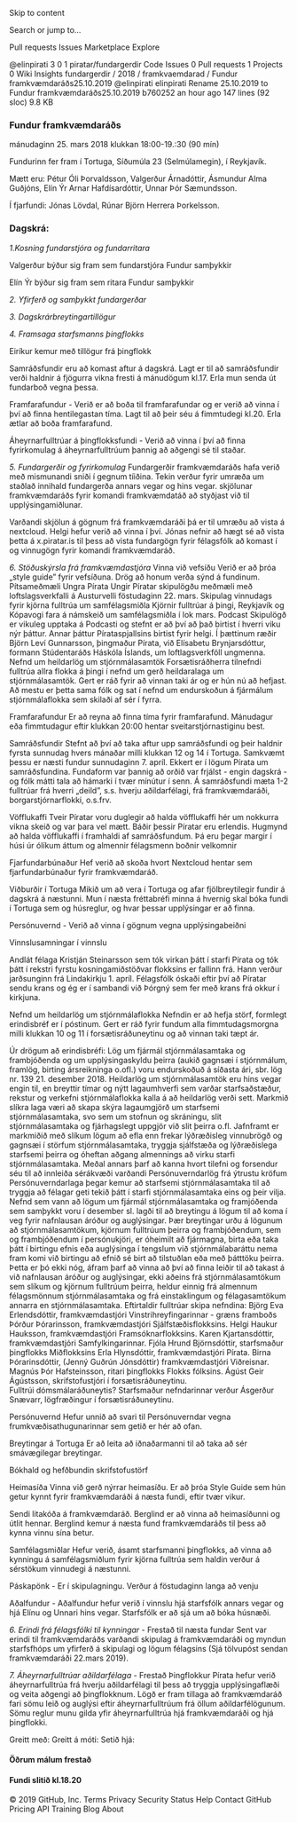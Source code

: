 Skip to content
 
Search or jump to…

Pull requests
Issues
Marketplace
Explore
 
@elinpirati 
3
0 1 piratar/fundargerdir
 Code  Issues 0  Pull requests 1  Projects 0  Wiki  Insights
fundargerdir
/
2018
/
framkvaemdarad
/
Fundur framkvæmdaráðs25.10.2019
@elinpirati elinpirati Rename 25.10.2019 to Fundur framkvæmdaráðs25.10.2019
b760252 an hour ago
147 lines (92 sloc)  9.8 KB
    
### Fundur framkvæmdaráðs
mánudaginn 25. mars 2018 
klukkan 18:00-19.:30 (90 mín)

Fundurinn fer fram í Tortuga, Síðumúla 23 (Selmúlamegin), í Reykjavík. 

Mætt eru: Pétur Óli Þorvaldsson, Valgerður Árnadóttir, Ásmundur Alma Guðjóns, Elín Ýr Arnar Hafdísardóttir, Unnar Þór Sæmundsson.

Í fjarfundi: Jónas Lövdal, Rúnar Björn Herrera Þorkelsson.


### Dagskrá:


*1.Kosning fundarstjóra og fundarritara*

Valgerður býður sig fram sem fundarstjóra
Fundur samþykkir 

Elín Ýr býður sig fram sem ritara 
Fundur samþykkir 


*2. Yfirferð og samþykkt fundargerðar*

*3. Dagskrárbreytingartillögur*

*4. Framsaga starfsmanns þingflokks*

Eiríkur kemur með tillögur frá þingflokk

Samráðsfundir eru að komast aftur á dagskrá. Lagt er til að samráðsfundir verði haldnir á fjögurra vikna fresti á mánudögum kl.17. Erla mun senda út fundarboð vegna þessa. 

Framfarafundur - Verið er að boða til framfarafundar og er verið að vinna í því að finna hentilegastan tíma. Lagt til að þeir séu á fimmtudegi kl.20. Erla ætlar að boða framfarafund.

Áheyrnarfulltrúar á þingflokksfundi - Verið að vinna í því að finna fyrirkomulag á áheyrnarfulltrúum þannig að aðgengi sé til staðar. 

*5. Fundargerðir og fyrirkomulag*
Fundargerðir framkvæmdaráðs hafa verið með mismunandi sniði í gegnum tíiðina. Tekin verður fyrir umræða um staðlað innihald fundargerða annars vegar og hins vegar.
skjölunar framkvæmdaráðs fyrir komandi framkvæmdatáð að styðjast við til upplýsingamiðlunar.

Varðandi skjölun á gögnum frá framkvæmdaráði þá er til umræðu að vista á nextcloud. Helgi hefur verið að vinna í því. 
Jónas nefnir að hægt sé að vista þetta á x.piratar.is til þess að vista fundargögn fyrir félagsfólk að komast í og vinnugögn fyrir komandi framkvæmdaráð. 


*6. Stöðuskýrsla frá framkvæmdastjóra*
Vinna við vefsíðu
Verið er að þróa „style guide” fyrir vefsíðuna. Drög að honum verða sýnd á fundinum.
Pítsameðmæli Ungra Pírata
Ungir Píratar skipulögðu meðmæli með loftslagsverkfalli á Austurvelli föstudaginn 22. mars. 
Skipulag vinnudags fyrir kjörna fulltrúa um samfélagsmiðla
Kjörnir fulltrúar á þingi, Reykjavík og Kópavogi fara á námskeið um samfélagsmiðla í lok mars.
Podcast
Skipulögð er vikuleg upptaka á Podcasti og stefnt er að því að það birtist í hverri viku nýr þáttur. Annar þáttur Pírataspjallsins birtist fyrir helgi. Í þættinum ræðir Björn Leví Gunnarsson, þingmaður Pírata, við Elísabetu Brynjarsdóttur, formann Stúdentaráðs Háskóla Íslands, um loftlagsverkföll ungmenna.
Nefnd um heildarlög um stjórnmálasamtök
Forsætisráðherra tilnefndi fulltrúa allra flokka á þingi í nefnd um gerð heildaralaga um stjórnmálasamtök. Gert er ráð fyrir að vinnan taki ár og er hún nú að hefjast. Að mestu er þetta sama fólk og sat í nefnd um endurskoðun á fjármálum stjórnmálaflokka sem skilaði af sér í fyrra.

Framfarafundur
Er að reyna að finna tíma fyrir framfarafund.
Mánudagur eða fimmtudagur eftir klukkan 20:00 hentar sveitarstjórnastiginu best.


Samráðsfundir
Stefnt að því að taka aftur upp samráðsfundi og þeir haldnir fyrsta sunnudag hvers mánaðar milli klukkan 12 og 14 í Tortuga. Samkvæmt þessu er næsti fundur sunnudaginn 7. apríl.
Ekkert er í lögum Pírata um samráðsfundina. Fundaform var þannig að orðið var frjálst - engin dagskrá - og fólk mátti tala að hámarki í tvær mínútur í senn.
Á samráðsfundi mæta 1-2 fulltrúar frá hverri „deild”, s.s. hverju aðildarfélagi, frá framkvæmdaráði, borgarstjórnarflokki, o.s.frv.

Vöfflukaffi
Tveir Píratar voru duglegir að halda vöfflukaffi hér um nokkurra vikna skeið og var þara vel mætt. Báðir þessir Píratar eru erlendis.
Hugmynd að halda vöfflukaffi í framhaldi af samráðsfundum. Þá eru þegar margir í húsi úr ólíkum áttum og almennir félagsmenn boðnir velkomnir

Fjarfundarbúnaður
Hef verið að skoða hvort Nextcloud hentar sem fjarfundarbúnaður fyrir framkvæmdaráð.

Viðburðir í Tortuga
Mikið um að vera í Tortuga og afar fjölbreytilegir fundir á dagskrá á næstunni. Mun í næsta fréttabréfi minna á hvernig skal bóka fundi í Tortuga sem og húsreglur, og hvar þessar upplýsingar er að finna.

Persónuvernd - Verið að vinna í gögnum vegna upplýsingabeiðni 

Vinnslusamningar í vinnslu 

Andlát félaga
Kristján Steinarsson sem tók virkan þátt í starfi Pírata og tók þátt í rekstri fyrstu kosningamiðstöðvar flokksins er fallinn frá. Hann verður jarðsunginn frá Lindakirkju 1. apríl. Félagsfólk óskaði eftir því að Píratar sendu krans og ég er í sambandi við Þórgný sem fer með krans frá okkur í kirkjuna.

Nefnd um heildarlög um stjórnmálaflokka
Nefndin er að hefja störf, formlegt erindisbréf er í póstinum. Gert er ráð fyrir fundum alla fimmtudagsmorgna milli klukkan 10 og 11 í forsætisráðuneytinu og að vinnan taki tæpt ár.

Úr drögum að erindisbréfi:
Lög um fjármál stjórnmálasamtaka og frambjóðenda og um upplýsingaskyldu þeirra (aukið gagnsæi í stjórnmálum, framlög, birting ársreikninga o.ofl.)  voru endurskoðuð á síðasta ári, sbr. lög nr. 139 21. desember 2018.  Heildarlög um stjórnmálasamtök eru hins vegar engin til, en breyttir tímar og nýtt lagaumhverfi sem varðar starfsaðstæður, rekstur og verkefni stjórnmálaflokka kalla á að heildarlög verði sett.
Markmið slíkra laga væri að skapa skýra lagaumgjörð um starfsemi stjórnmálasamtaka, svo sem um stofnun og skráningu, slit stjórnmálasamtaka og fjárhagslegt uppgjör við slit þeirra o.fl. Jafnframt er markmiðið með slíkum lögum að efla enn frekar lýðræðisleg vinnubrögð og gagnsæi í störfum stjórnmálasamtaka, tryggja sjálfstæða og lýðræðislega starfsemi þeirra og óheftan aðgang almennings að virku starfi stjórnmálasamtaka. Meðal annars þarf að kanna hvort tilefni og forsendur séu til að innleiða sérákvæði varðandi Persónuverndarlög  frá ýtrustu kröfum Persónuverndarlaga þegar kemur að starfsemi stjórnmálasamtaka til að tryggja að félagar geti tekið þátt í starfi stjórnmálasamtaka eins og þeir vilja.
Nefnd sem vann að lögum um fjármál stjórnmálasamtaka og framjóðenda sem samþykkt voru í desember sl. lagði til að breytingu á lögum til að koma í veg fyrir nafnlausan áróður og auglýsingar. Þær breytingar urðu á lögunum að stjórnmálasamtökum, kjörnum fulltrúum þeirra og frambjóðendum, sem og frambjóðendum í persónukjöri, er óheimilt að fjármagna, birta eða taka þátt í birtingu efnis eða auglýsinga í tengslum við stjórnmálabaráttu nema fram komi við birtingu að efnið sé birt að tilstuðlan eða með þátttöku þeirra.  Þetta er þó ekki nóg, áfram þarf að vinna að því að finna leiðir til að takast á við nafnlausan áróður og auglýsingar, ekki aðeins frá stjórnmálasamtökum sem slíkum og kjörnum fulltrúum þeirra, heldur einnig frá almennum félagsmönnum stjórnmálasamtaka og frá einstaklingum og félagasamtökum annarra en stjórnmálasamtaka.
Eftirtaldir fulltrúar skipa nefndina:
Björg Eva Erlendsdóttir, framkvæmdastjóri Vinstrihreyfingarinnar - græns framboðs
Þórður Þórarinsson, framkvæmdastjóri Sjálfstæðisflokksins.
Helgi Haukur Hauksson, framkvæmdastjóri Framsóknarflokksins.
Karen Kjartansdóttir, framkvæmdastjóri Samfylkingarinnar.
Fjóla Hrund Björnsdóttir, starfsmaður þingflokks Miðflokksins
Erla Hlynsdóttir, framkvæmdastjóri Pírata.
Birna Þórarinsdóttir, (Jenný Guðrún Jónsdóttir)  framkvæmdastjóri Viðreisnar.
Magnús Þór Hafsteinsson, ritari þingflokks Flokks fólksins.
Ágúst Geir Ágústsson, skrifstofustjóri í forsætisráðuneytinu.  
Fulltrúi dómsmálaráðuneytis?
Starfsmaður nefndarinnar verður  Ásgerður Snævarr, lögfræðingur í forsætisráðuneytinu.

Persónuvernd
Hefur unnið að svari til Persónuverndar vegna frumkvæðisathugunarinnar sem getið er hér að ofan.

Breytingar á Tortuga
Er að leita að iðnaðarmanni til að taka að sér smávægilegar breytingar.

Bókhald og hefðbundin skrifstofustörf

Heimasíða
Vinna við gerð nýrrar heimasíðu. Er að þróa Style Guide sem hún getur kynnt fyrir framkvæmdaráði á næsta fundi, eftir tvær vikur.

Sendi litakóða á framkvæmdaráð. Berglind er að vinna að heimasíðunni og útlit hennar. Berglind kemur á næsta fund framkvæmdaráðs til þess að kynna vinnu sína betur. 

Samfélagsmiðlar
Hefur verið, ásamt starfsmanni þingflokks, að vinna að kynningu á samfélagsmiðlum fyrir kjörna fulltrúa sem haldin verður á sérstökum vinnudegi á næstunni.

Páskapönk - Er í skipulagningu. Verður á föstudaginn langa að venju

Aðalfundur - Aðalfundur hefur verið í vinnslu hjá starfsfólk annars vegar og hjá Elínu og Unnari hins vegar. Starfsfólk er að sjá um að bóka húsnæði. 

*6. Erindi frá félagsfólki til kynningar* - Frestað til næsta fundar
Sent var erindi til framkvæmdaráðs varðandi skipulag á framkvæmdaráði og myndun starfsfhóps um yfirferð á skipulagi og lögum félagsins (Sjá tölvupóst sendan framkvæmdaráði 22.mars 2019). 

*7. Áheyrnarfulltrúar aðildarfélaga* - Frestað 
Þingflokkur Pírata hefur verið áheyrnarfulltrúa frá hverju aðildarfélagi til þess að tryggja upplýsingaflæði og veita aðgengi að þingflokknum. Lögð er fram tillaga að framkvæmdaráð fari sömu leið og auglýsi eftir áheyrnarfulltrúum frá öllum aðildarfélögunum. Sömu reglur munu gilda yfir áheyrnarfulltrúa hjá framkvæmdaráði og hjá þingflokki. 

Greitt með: 
Greitt á móti: 
Setið hjá: 

#### Öðrum málum frestað 

#### Fundi slitið kl.18.20









© 2019 GitHub, Inc.
Terms
Privacy
Security
Status
Help
Contact GitHub
Pricing
API
Training
Blog
About
